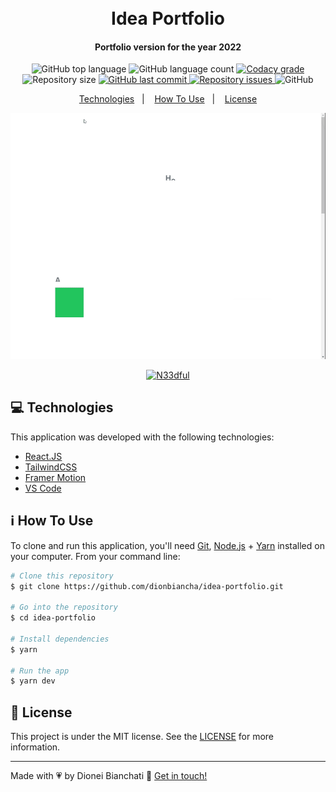 <h1 align="center">
    <br>
    Idea Portfolio
</h1>

<h4 align="center">
  Portfolio version for the year 2022 
</h4>
<p align="center">
  <img alt="GitHub top language" src="https://img.shields.io/github/languages/top/dionbiancha/idea-portfolio.svg">

  <img alt="GitHub language count" src="https://img.shields.io/github/languages/count/dionbiancha/idea-portfolio.svg">

  <a href="https://www.codacy.com/app/dionbiancha/idea-portfolio?utm_source=github.com&amp;utm_medium=referral&amp;utm_content=dionbiancha/idea-portfolio&amp;utm_campaign=Badge_Grade">
    <img alt="Codacy grade" src="https://img.shields.io/codacy/grade/1b577a07dda843aba09f4bc55d1af8fc.svg">
  </a>

  <img alt="Repository size" src="https://img.shields.io/github/repo-size/dionbiancha/idea-portfolio.svg">
  <a href="https://github.com/dionbiancha/idea-portfolio/commits/master">
    <img alt="GitHub last commit" src="https://img.shields.io/github/last-commit/dionbiancha/idea-portfolio.svg">
  </a>

  <a href="https://github.com/dionbiancha/idea-portfolio/issues">
    <img alt="Repository issues" src="https://img.shields.io/github/issues/dionbiancha/idea-portfolio.svg">
  </a>

  <img alt="GitHub" src="https://img.shields.io/github/license/dionbiancha/idea-portfolio.svg">
</p>

<p align="center">
  <a href="#rocket-technologies">Technologies</a>&nbsp;&nbsp;&nbsp;|&nbsp;&nbsp;&nbsp;
  <a href="#information_source-how-to-use">How To Use</a>&nbsp;&nbsp;&nbsp;|&nbsp;&nbsp;&nbsp;
  <a href="#memo-license">License</a>
</p>

<p align="center">
  <img alt="Print" src="https://github.com/dionbiancha/idea-portfolio/blob/main/src/assets/gif/Readme.gif?raw=true">
</p>

<p align="center">
  <a href="https://dionbiancha.github.io/idea-portfolio/" target="_blank">
    <img alt="N33dful" src="https://res.cloudinary.com/dionbiancha/image/upload/v1610500435/github/view_on_github_n2rq43.png">
  </a>
</p>

## :computer: Technologies

This application was developed with the following technologies: 

-  [React.JS](https://reactjs.org/)
-  [TailwindCSS](https://tailwindcss.com/)
-  [Framer Motion](https://www.framer.com/motion/)
-  [VS Code][vc] 

## :information_source: How To Use

To clone and run this application, you'll need [Git](https://git-scm.com), [Node.js][nodejs] + [Yarn][yarn] installed on your computer. From your command line:

```bash
# Clone this repository
$ git clone https://github.com/dionbiancha/idea-portfolio.git

# Go into the repository
$ cd idea-portfolio

# Install dependencies
$ yarn

# Run the app
$ yarn dev
```

## :memo: License
This project is under the MIT license. See the [LICENSE](https://github.com/dionbiancha/idea-portfolio/blob/master/LICENSE) for more information.

---

Made with :heartpulse: by Dionei Bianchati :wave: [Get in touch!](https://www.linkedin.com/in/dionbiancha/)


[nodejs]: https://nodejs.org/
[yarn]: https://yarnpkg.com/
[vc]: https://code.visualstudio.com/


